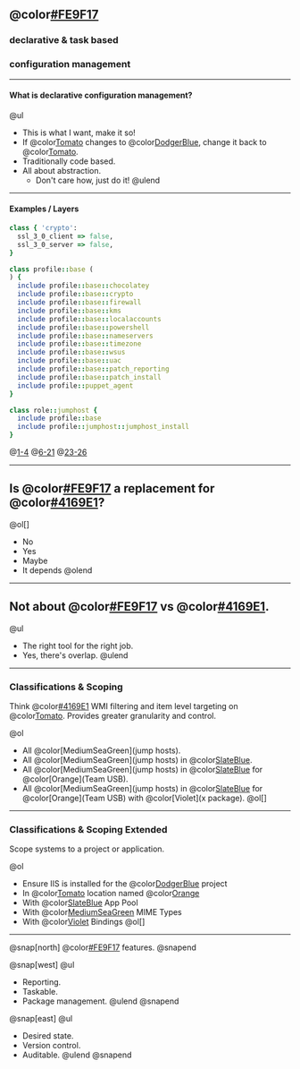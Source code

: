 ## @color[#FE9F17](Puppet)
### declarative & task based
### configuration management

---

#### What is declarative configuration management?

@ul[](false)
- This is what I want, make it so!
- If @color[Tomato](x) changes to @color[DodgerBlue](y), change it back to @color[Tomato](x).
- Traditionally code based.
- All about abstraction.
  + Don't care how, just do it!
@ulend

---

#### Examples / Layers

```ruby
class { 'crypto':
  ssl_3_0_client => false,
  ssl_3_0_server => false,
}

class profile::base (
) {
  include profile::base::chocolatey
  include profile::base::crypto
  include profile::base::firewall
  include profile::base::kms
  include profile::base::localaccounts
  include profile::base::powershell
  include profile::base::nameservers
  include profile::base::timezone
  include profile::base::wsus
  include profile::base::uac
  include profile::base::patch_reporting
  include profile::base::patch_install
  include profile::puppet_agent
}

class role::jumphost {
  include profile::base
  include profile::jumphost::jumphost_install
}
```

@[1-4](Settings)
@[6-21](Profiles.)
@[23-26](Roles.)

---

## Is @color[#FE9F17](Puppet) a replacement for @color[#4169E1](GPO)?

@ol[]
- No
- Yes
- Maybe
- It depends
@olend

---

## Not about @color[#FE9F17](Puppet) vs @color[#4169E1](GPO).

@ul[](false)
- The right tool for the right job.
- Yes, there's overlap.
@ulend

---

### Classifications & Scoping

Think @color[#4169E1](GPO) WMI filtering and item level targeting on @color[Tomato](steroids). Provides greater granularity and control.

@ol[](false)
- All @color[MediumSeaGreen](jump hosts).
- All @color[MediumSeaGreen](jump hosts) in @color[SlateBlue](DEN4).
- All @color[MediumSeaGreen](jump hosts) in @color[SlateBlue](DEN4) for @color[Orange](Team USB).
- All @color[MediumSeaGreen](jump hosts) in @color[SlateBlue](DEN4) for @color[Orange](Team USB) with @color[Violet](x package).
@ol[]

---

### Classifications & Scoping Extended

Scope systems to a project or application.

@ol[](false)
- Ensure IIS is installed for the @color[DodgerBlue](u) project
- In @color[Tomato](v) location named @color[Orange](w)
- With @color[SlateBlue](x) App Pool
- With @color[MediumSeaGreen](y) MIME Types
- With @color[Violet](z) Bindings
@ol[]

---

@snap[north]
@color[#FE9F17](Puppet) features.
@snapend

@snap[west]
@ul[](false)
- Reporting.
- Taskable.
- Package management.
@ulend
@snapend

@snap[east]
@ul[](false)
- Desired state.
- Version control.
- Auditable.
@ulend
@snapend